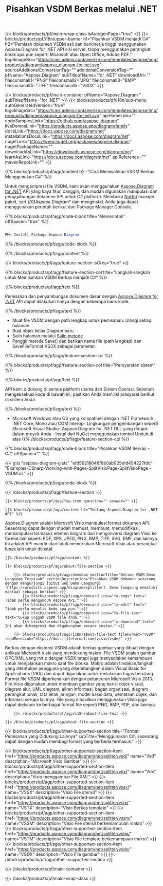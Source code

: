 ﻿---
title: Pisahkan VSDM Berkas melalui .NET 
weight: 1300
url: /id/net/splitter/vsdm/ 
description: C# kode sumber untuk Membagi file vsdm di .NET Framework, .NET Inti, Mono Platform.
---
{{< blocks/products/pf/main-wrap-class isAutogenPage="true" >}}
{{< blocks/products/pf/i18n/upper-banner h1="Pisahkan VSDM menjadi C#" h2="Pemisah dokumen VSDM asli dan berkinerja tinggi menggunakan Aspose.Diagram for .NET API sisi server, tanpa menggunakan perangkat lunak apa pun seperti Microsoft atau Open Office, Adobe PDF." logoImageSrc="https://cms.admin.containerize.com/templates/aspose/img/products/diagram/aspose_diagram-for-net.svg" sourceAdditionalConversionTag="" additionalConversionTag="" pfName="Aspose.Diagram" subTitlepfName="for .NET" downloadUrl="" fileiconsmall1="PNG" fileiconsmall2="JPG" fileiconsmall3="BMP" fileiconsmall4="TIFF" fileiconsmall5="VSDX" >}}

{{< blocks/products/pf/main-container pfName="Aspose.Diagram " subTitlepfName="for .NET" >}}
{{< blocks/products/pf/i18n/sub-menu autoGeneratedVersion="true" logoImageSrc="https://cms.admin.containerize.com/templates/aspose/img/products/diagram/aspose_diagram-for-net.svg" apiHomeLink="" codeSamplesLink="https://github.com/aspose-diagram" liveDemosLink="https://products.aspose.app/diagram/family" docsLink="https://docs.aspose.com/diagram/net" installationsDocsLink="https://docs.aspose.com/diagram/net" nugetLink="https://www.nuget.org/packages/aspose.diagram" nugetPackageName="" downloadAsLink="https://downloads.aspose.com/diagram/net" learnAsLink="https://docs.aspose.com/diagram/net" apiReference="" mavenRepoLink="" >}}

{{% blocks/products/pf/agp/content h2="Cara Memisahkan VSDM Berkas Menggunakan C#" %}}

 Untuk mengompresi file VSDM, kami akan menggunakan
 [Aspose.Diagram for .NET](https://products.aspose.com/diagram/net) 
 API yang kaya fitur, canggih, dan mudah digunakan manipulasi dan penggabungan dokumen API untuk C# platform. Membuka
 [NuGet](https://www.nuget.org/packages/aspose.diagram) 
 manajer paket, cari
 *{/0}Aspose.Diagram** 
 dan menginstal. Anda juga dapat menggunakan perintah berikut dari Package Manager Console.

{{% blocks/products/pf/agp/code-block title="Memerintah" offSpacer="true" %}}

```cs

PM> Install-Package Aspose.Diagram


```

{{% /blocks/products/pf/agp/code-block %}}

{{% /blocks/products/pf/agp/content %}}

{{< blocks/products/pf/agp/feature-section isGrey="true" >}}

{{% blocks/products/pf/agp/feature-section-col title="Langkah-langkah untuk Memisahkan VSDM Berkas menjadi C#" %}}

{{% blocks/products/pf/agp/text %}}

 Pemisahan dan penyambungan dokumen dasar dengan
 [Aspose.Diagram for .NET](https://products.aspose.com/diagram/net) 
 API dapat dilakukan hanya dengan beberapa baris kode.

{{% /blocks/products/pf/agp/text %}}

+ Muat file VSDM dengan path lengkap untuk pemisahan.
Ulangi setiap halaman
+ Buat objek kelas Diagram baru
+ Salin halaman melalui [Salin metode](https://apireference.aspose.com/diagram/net/aspose.diagram/page/methods/copy)
+ Panggil metode Save() dan berikan nama file (path lengkap) dan SaveFileFormat.VSDX sebagai parameter.

{{% /blocks/products/pf/agp/feature-section-col %}}

{{% blocks/products/pf/agp/feature-section-col title="Persyaratan sistem" %}}

{{% blocks/products/pf/agp/text %}}

 API kami didukung di semua platform utama dan Sistem Operasi. Sebelum mengeksekusi kode di bawah ini, pastikan Anda memiliki prasyarat berikut di sistem Anda.

{{% /blocks/products/pf/agp/text %}}

- Microsoft Windows atau OS yang kompatibel dengan .NET Framework, .NET Core, Mono atau COM Interop- Lingkungan pengembangan seperti Microsoft Visual Studio- Aspose.Diagram for .NET DLL yang dirujuk dalam proyek Anda - Instal dari NuGet menggunakan tombol Unduh di atas
{{% /blocks/products/pf/agp/feature-section-col %}}

{{% blocks/products/pf/agp/code-block title="Pisahkan VSDM Berkas - C#" offSpacer="" %}}

{{< gist "aspose-diagram-gists" "efd56218048f8b0ab925efd494227fdd" "Examples-CSharp-Working-with-Pages-SplitVisioPage-SplitVisioPage -VSDM.cs" >}}


{{% /blocks/products/pf/agp/code-block %}}

{{< /blocks/products/pf/agp/feature-section >}}

    {{< blocks/products/pf/agp/faq-item question="" answer="" >}}
 

<!-- aboutfile Starts -->

    {{% blocks/products/pf/agp/content h2="Tentang Aspose.Diagram for .NET API" %}}

 Aspose.Diagram adalah Microsoft Visio manipulasi format dokumen API. Seseorang dapat dengan mudah memuat, membuat, memodifikasi, memanipulasi termasuk elemen daigram dan mengonversi diagram Visio ke format lain seperti PDF, XPS, JPEG, PNG, BMP, TIFF, SVG, EMF, dan lainnya. Ini adalah API mandiri dan tidak memerlukan Microsoft Visio atau perangkat lunak lain untuk diinstal.  



    {{% /blocks/products/pf/agp/content %}}

    {{< blocks/products/pf/agp/about-file-section >}}

        {{< blocks/products/pf/agp/demobox sectionTitle="Online VSDM Demo Langsung Terpisah" sectionDescription="Pisahkan VSDM dokumen sekarang dengan mengunjungi [Situs web Demo Langsung](https://products.aspose.app/diagram/splitter). Demo langsung memiliki manfaat sebagai berikut" >}}
            {{< blocks/products/pf/agp/democard icon="fa-cogs" text=" Tidak perlu mengunduh Aspose API." >}}
            {{< blocks/products/pf/agp/democard icon="fa-edit" text=" Tidak perlu menulis kode apa pun." >}}
            {{< blocks/products/pf/agp/democard icon="fa-file-text" text="Cukup unggah VSDM file Anda." >}}
            {{< blocks/products/pf/agp/democard icon="fa-download" text=" Ini akan dikompresi dan digabungkan secara instan." >}}

        {{< blocks/products/pf/agp/i18n/about-file-text fileFormat="VSDM" readMoreLink="https://docs.fileformat.com/visio/vsdm/" >}}
Berkas dengan ekstensi VSDM adalah berkas gambar yang dibuat dengan aplikasi Microsoft Visio yang mendukung makro. File VSDM adalah gambar OPC/XML yang mirip dengan VSDX tetapi juga menyediakan kemampuan untuk menjalankan makro saat file dibuka. Makro adalah tindakan/langkah yang ditentukan pengguna yang dikembangkan dalam Visual Basic for Applications (VBA) dan dapat digunakan untuk melakukan tugas berulang. Format file VSDM diperkenalkan dengan peluncuran Microsoft Visio 2013. File Visio digunakan untuk membuat gambar yang berisi objek visual, diagram alur, UML diagram, aliran informasi, bagan organisasi, diagram perangkat lunak, tata letak jaringan, model basis data, pemetaan objek, dan informasi serupa lainnya. File yang dihasilkan menggunakan Visio juga dapat diekspor ke berbagai format file seperti PNG, BMP, PDF, dan lainnya. 

        {{< /blocks/products/pf/agp/i18n/about-file-text >}}

    {{< /blocks/products/pf/agp/about-file-section >}}

<!-- aboutfile Ends -->

{{< blocks/products/pf/agp/other-supported-section title="Format Pemisahan yang Didukung Lainnya" subTitle="Menggunakan C#, seseorang dapat dengan mudah membagi format yang berbeda termasuk." >}}

{{< blocks/products/pf/agp/other-supported-section-item href="https://products.aspose.com/diagram/net/splitter/vsd/" name="Vsd" description="Microsoft Visio Gambar" >}}
{{< blocks/products/pf/agp/other-supported-section-item href="https://products.aspose.com/diagram/net/splitter/vdx/" name="Vdx" description="Visio menggambar File XML" >}}
{{< blocks/products/pf/agp/other-supported-section-item href="https://products.aspose.com/diagram/net/splitter/vssx/" name="VSSX" description="Visio File stensil" >}}
{{< blocks/products/pf/agp/other-supported-section-item href="https://products.aspose.com/diagram/net/splitter/vstx/" name="VSTX" description="Visio Berkas template" >}}
{{< blocks/products/pf/agp/other-supported-section-item href="https://products.aspose.com/diagram/net/splitter/vssm/" name="VSSM" description="Visio File stensil berkemampuan makro" >}}
{{< blocks/products/pf/agp/other-supported-section-item href="https://products.aspose.com/diagram/net/splitter/vstm/" name="VSTM" description="Visio File template berkemampuan makro" >}}
{{< blocks/products/pf/agp/other-supported-section-item href="https://products.aspose.com/diagram/net/splitter/vsdx/" name="VSDX" description="Visio File gambar" >}}
{{< /blocks/products/pf/agp/other-supported-section >}}

{{< /blocks/products/pf/main-container >}}
    
{{< /blocks/products/pf/main-wrap-class >}}